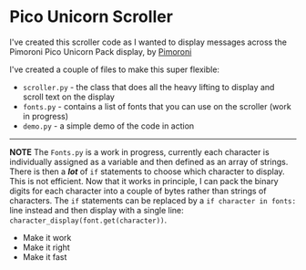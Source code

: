 # Pico Unicorn Scroller
I've created this scroller code as I wanted to display messages across the Pimoroni Pico Unicorn Pack display, by [Pimoroni](https://shop.pimoroni.com/products/pico-unicorn-pack)

I've created a couple of files to make this super flexible:
* `scroller.py` - the class that does all the heavy lifting to display and scroll text on the display
* `fonts.py` - contains a list of fonts that you can use on the scroller (work in progress)
* `demo.py` - a simple demo of the code in action

---

**NOTE**
The `Fonts.py` is a work in progress, currently each character is individually assigned as a variable and then defined as an array of strings. There is then a ***lot*** of `if` statements
to choose which character to display. This is not efficient. Now that it works in principle, I can pack the binary digits for each character into a couple of bytes rather than strings of characters.
The `if` statements can be replaced by a `if character in fonts:` line instead and then display with a single line: `character_display(font.get(character))`.

- Make it work
- Make it right
- Make it fast
